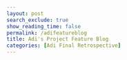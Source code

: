 ```yaml
---
layout: post 
search_exclude: true
show_reading_time: false
permalink: /adifeatureblog
title: Adi's Project Feature Blog
categories: [Adi Final Retrospective]
---
```


